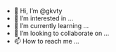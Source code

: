 - 👋 Hi, I’m @gkvty
- 👀 I’m interested in ...
- 🌱 I’m currently learning ...
- 💞️ I’m looking to collaborate on ...
- 📫 How to reach me ...

<!---
gkvty/gkvty is a ✨ special ✨ repository because its `README.md` (this file) appears on your GitHub profile.
You can click the Preview link to take a look at your changes.
--->
